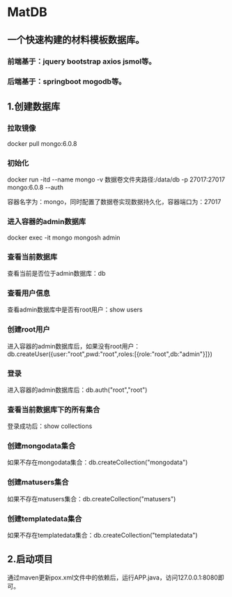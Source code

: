 # MatDB

## 一个快速构建的材料模板数据库。

### 前端基于：jquery bootstrap axios jsmol等。
### 后端基于：springboot mogodb等。

## 1.创建数据库

### 拉取镜像
docker pull mongo:6.0.8

### 初始化
docker run -itd --name mongo -v 数据卷文件夹路径:/data/db -p 27017:27017 mongo:6.0.8 --auth

容器名字为：mongo，同时配置了数据卷实现数据持久化，容器端口为：27017

### 进入容器的admin数据库
docker exec -it mongo mongosh admin

### 查看当前数据库
查看当前是否位于admin数据库：db

### 查看用户信息
查看admin数据库中是否有root用户：show users

### 创建root用户
进入容器的admin数据库后，如果没有root用户：db.createUser({user:"root",pwd:"root",roles:[{role:"root",db:"admin"}]})

### 登录
进入容器的admin数据库后：db.auth("root","root")

### 查看当前数据库下的所有集合
登录成功后：show collections

### 创建mongodata集合
如果不存在mongodata集合：db.createCollection("mongodata")

### 创建matusers集合
如果不存在matusers集合：db.createCollection("matusers")

### 创建templatedata集合
如果不存在templatedata集合：db.createCollection("templatedata")

## 2.启动项目
通过maven更新pox.xml文件中的依赖后，运行APP.java，访问127.0.0.1:8080即可。


